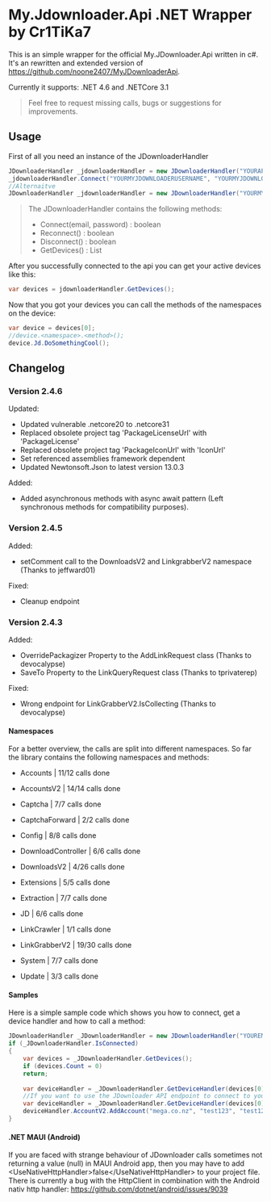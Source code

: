 # My.Jdownloader.Api .NET Wrapper by Cr1TiKa7

This is an simple wrapper for the official My.JDownloader.Api written in c#.
It's an rewritten and extended version of https://github.com/noone2407/MyJDownloaderApi.

Currently it supports: .NET 4.6 and .NETCore 3.1

> Feel free to request missing calls, bugs or suggestions for improvements.

## Usage

First of all you need an instance of the JDownloaderHandler
``` c#
JDownloaderHandler _jdownloaderHandler = new JDownloaderHandler("YOURAPPKEY");
_jdownloaderHandler.Connect("YOURMYJDOWNLOADERUSERNAME", "YOURMYJDOWNLOADERPASSWORD");
//Alternaitve
JDownloaderHandler _jdownloaderHandler = new JDownloaderHandler("YOURMYJDOWNLOADERUSERNAME", "YOURMYJDOWNLOADERPASSWORD", "YOURAPPKEY");
```

> The JDownloaderHandler contains the following methods:
> - Connect(email, password) : boolean
> - Reconnect() : boolean
> - Disconnect() : boolean
> - GetDevices() : List<DeviceObject>

After you successfully connected to the api you can get your active devices like this:

``` c#
var devices = jdownloaderHandler.GetDevices();
```

Now that you got your devices you can call the methods of the namespaces on the device:

``` c#
var device = devices[0];
//device.<namespace>.<method>();
device.Jd.DoSomethingCool();
```

## Changelog

### __Version 2.4.6__
Updated:
- Updated vulnerable .netcore20 to .netcore31
- Replaced obsolete project tag 'PackageLicenseUrl' with 'PackageLicense'
- Replaced obsolete project tag 'PackageIconUrl' with 'IconUrl'
- Set referenced assemblies framework dependent
- Updated Newtonsoft.Json to latest version 13.0.3

Added:
- Added asynchronous methods with async await pattern (Left synchronous methods for compatibility purposes).

### __Version 2.4.5__
Added:
- setComment call to the DownloadsV2 and LinkgrabberV2 namespace (Thanks to jeffward01)

Fixed:
- Cleanup endpoint

### __Version 2.4.3__
Added:
- OverridePackagizer Property to the AddLinkRequest class (Thanks to devocalypse)
- SaveTo Property to the LinkQueryRequest class (Thanks to tprivaterep)  

Fixed:
- Wrong endpoint for LinkGrabberV2.IsCollecting (Thanks to devocalypse)


#### Namespaces

For a better overview, the calls are split into different namespaces.
So far the library contains the following namespaces and methods:

- Accounts | 11/12 calls done
	
- AccountsV2 | 14/14 calls done
	
- Captcha | 7/7 calls done
	
- CaptchaForward | 2/2 calls done

- Config | 8/8 calls done

- DownloadController | 6/6 calls done

- DownloadsV2 | 4/26 calls done

- Extensions | 5/5 calls done

- Extraction | 7/7 calls done

- JD | 6/6 calls done
	
- LinkCrawler | 1/1 calls done
    
- LinkGrabberV2 | 19/30 calls done
	
- System | 7/7 calls done

- Update | 3/3 calls done

#### Samples

Here is a simple sample code which shows you how to connect, get a device handler and how to call a method:

``` c#
JDownloaderHandler _JDownloaderHandler = new JDownloaderHandler("YOUREMAIL","YOURPASSWORD", "YOURAPPKEY");
if (_JDownloaderHandler.IsConnected)
{
    var devices = _JDownloaderHandler.GetDevices();
    if (devices.Count = 0)
    return;
    
    var deviceHandler = _JDownloaderHandler.GetDeviceHandler(devices[0]);
	//If you want to use the JDownloader API endpoint to connect to your device then you can call the GetDeviceHandler method like this:
    var deviceHandler = _JDownloaderHandler.GetDeviceHandler(devices[0], true);
    deviceHandler.AccountV2.AddAccount("mega.co.nz", "test123", "test123");
}
``` 

#### .NET MAUI (Android)

If you are faced with strange behaviour of JDownloader calls sometimes not returning a value (null) in MAUI Android app,
then you may have to add &lt;UseNativeHttpHandler&gt;false&lt;/UseNativeHttpHandler&gt; to your project file.
There is currently a bug with the HttpClient in combination with the Android nativ http handler:
https://github.com/dotnet/android/issues/9039
